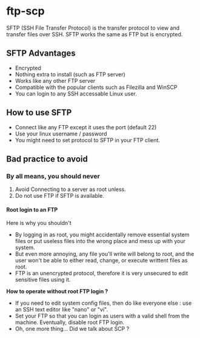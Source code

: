 # ftp-scp

SFTP \(SSH File Transfer Protocol\) is the transfer protocol to view and transfer files over SSH. SFTP works the same as FTP but is encrypted.

## SFTP Advantages

* Encrypted
* Nothing extra to install \(such as FTP server\)
* Works like any other FTP server
* Compatible with the popular clients such as Filezilla and WinSCP
* You can login to any SSH accessable Linux user.

## How to use SFTP

* Connect like any FTP except it uses the port \(default 22\)
* Use your linux username / password
* You might need to set protocol to SFTP in your FTP client.

## Bad practice to avoid

### By all means, you should never

1. Avoid Connecting to a server as root unless.
2. Do not use FTP if SFTP is available.

#### Root login to an FTP

Here is why you shouldn't

* By logging in as root, you might accidentally remove essential system files or put useless files into the wrong place and mess up with your system.
* But even more annoying, any file you'll write will belong to root, and the user won't be able to either read, change, or execute writtent files as root.
* FTP is an unencrypted protocol, therefore it is very unsecured to edit sensitive files using it.

**How to operate without root FTP login ?**

* If you need to edit system config files, then do like everyone else : use an SSH text editor like "nano" or "vi". 
* Set your FTP so that you can login as users with a valid shell from the machine. Eventually, disable root FTP login.
* Oh, one more thing... Did we talk about SCP ?

